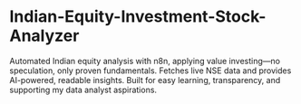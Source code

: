 # Indian-Equity-Investment-Stock-Analyzer
Automated Indian equity analysis with n8n, applying value investing—no speculation, only proven fundamentals. Fetches live NSE data and provides AI-powered, readable insights. Built for easy learning, transparency, and supporting my data analyst aspirations.
